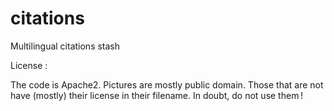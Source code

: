 # citations
Multilingual citations stash

License :

The code is Apache2.
Pictures are mostly public domain. Those that are not have (mostly) their license in their filename. In doubt, do not
use them !
